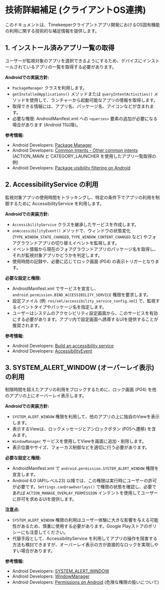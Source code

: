 # 技術詳細補足 (クライアントOS連携)

このドキュメントは、Timekeeperクライアントアプリ開発におけるOS固有機能の利用に関する技術的な補足情報を提供します。

## 1. インストール済みアプリ一覧の取得

ユーザーが監視対象のアプリを選択できるようにするため、デバイスにインストールされているアプリの一覧を取得する必要があります。

**Androidでの実装方針:**

*   `PackageManager` クラスを利用します。
*   `getInstalledApplications()` メソッドまたは `queryIntentActivities()` メソッドを使用して、ランチャーから起動可能なアプリの情報を取得します。
*   取得できる情報には、アプリ名、パッケージ名、アイコンなどが含まれます。
*   必要な権限: AndroidManifest.xml への `<queries>` 要素の追加が必要になる場合があります (Android 11以降)。

**参考情報:**

*   Android Developers: [Package Manager](https://developer.android.com/reference/android/content/pm/PackageManager)
*   Android Developers: [Common Intents - Other common intents](https://developer.android.com/guide/components/intents-common#Other) (ACTION_MAIN と CATEGORY_LAUNCHER を使用したアプリ一覧取得の例)
*   Android Developers: [Package visibility filtering on Android](https://developer.android.com/training/package-visibility)

## 2. AccessibilityService の利用

監視対象アプリの使用時間をトラッキングし、特定の条件下でアプリの利用を制御するために AccessibilityService を利用します。

**Androidでの実装方針:**

*   `AccessibilityService` クラスを継承したサービスを作成します。
*   `onAccessibilityEvent()` メソッドで、ウィンドウの状態変化 (`TYPE_WINDOW_STATE_CHANGED`, `TYPE_WINDOW_CONTENT_CHANGED` など) やフォアグラウンドアプリの切り替えイベントを監視します。
*   イベント情報から現在のフォアグラウンドアプリのパッケージ名を取得し、それが監視対象アプリかどうかを判定します。
*   使用時間の記録や、必要に応じてロック画面 (P04) の表示トリガーとなります。

**必要な設定と権限:**

*   AndroidManifest.xml でサービスを宣言し、`android.permission.BIND_ACCESSIBILITY_SERVICE` 権限を要求します。
*   設定ファイル (例: `res/xml/accessibility_service_config.xml`) で、監視するイベントタイプやパッケージ名を指定します。
*   ユーザーはシステムのアクセシビリティ設定画面から、このサービスを有効にする必要があります。アプリ内で設定画面へ誘導するUIを提供することが推奨されます。

**参考情報:**

*   Android Developers: [Build an accessibility service](https://developer.android.com/guide/topics/ui/accessibility/service)
*   Android Developers: [AccessibilityEvent](https://developer.android.com/reference/android/view/accessibility/AccessibilityEvent)

## 3. SYSTEM_ALERT_WINDOW (オーバーレイ表示) の利用

制限時間を超えたアプリの利用をブロックするために、ロック画面 (P04) を他のアプリの上にオーバーレイ表示します。

**Androidでの実装方針:**

*   `SYSTEM_ALERT_WINDOW` 権限を利用して、他のアプリの上に独自のViewを表示します。
*   表示するViewは、ロックメッセージとアンロックボタン (P05へ遷移) を含みます。
*   `WindowManager` サービスを使用してViewを画面に追加・削除します。
*   表示位置やサイズ、フォーカス制御などを適切に行う必要があります。

**必要な設定と権限:**

*   AndroidManifest.xml で `android.permission.SYSTEM_ALERT_WINDOW` 権限を宣言します。
*   Android 6.0 (APIレベル23) 以降では、この権限は実行時にユーザーの許可が必要です。`Settings.canDrawOverlays()` で権限の状態を確認し、必要であれば `ACTION_MANAGE_OVERLAY_PERMISSION` インテントを使用してユーザーに許可を求めるUIを提供します。

**注意点:**

*   `SYSTEM_ALERT_WINDOW` 権限の利用はユーザー体験に大きな影響を与える可能性があるため、慎重に使用する必要があります。Google Playストアのポリシーにも注意してください。
*   代替手段として、AccessibilityService を利用してアプリの操作を阻害する方法も検討できますが、オーバーレイ表示の方が直接的なロックを実現しやすい場合があります。

**参考情報:**

*   Android Developers: [SYSTEM_ALERT_WINDOW](https://developer.android.com/reference/android/Manifest.permission#SYSTEM_ALERT_WINDOW)
*   Android Developers: [WindowManager](https://developer.android.com/reference/android/view/WindowManager)
*   Android Developers: [Permissions on Android](https://developer.android.com/guide/topics/permissions/overview#normal-dangerous) (危険な権限の扱いについて) 